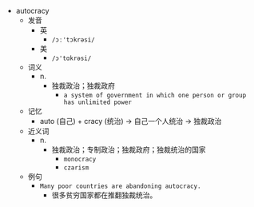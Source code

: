- autocracy
  - 发音
    - 英
      - `/ɔː'tɔkrəsi/`
    - 美
      - `/ɔ'tɑkrəsi/`
  - 词义
    - n.
      - 独裁政治；独裁政府
        - `a system of government in which one person or group has unlimited power`
  - 记忆
    - auto (自己) + cracy (统治) → 自己一个人统治 → 独裁政治
  - 近义词
    - n.
      - 独裁政治；专制政治；独裁政府；独裁统治的国家
        - `monocracy`
        - `czarism`
  - 例句
    - `Many poor countries are abandoning autocracy.`
      - 很多贫穷国家都在推翻独裁统治。


